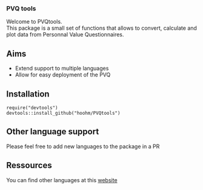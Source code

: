 ### PVQ tools

Welcome to PVQtools.  
This package is a small set of functions that allows to convert, calculate
 and plot data from Personnal Value Questionnaires.
 
 ## Aims
 
 * Extend support to multiple languages
 * Allow for easy deployment of the PVQ
 
 ## Installation
 
 ```
 require("devtools")
 devtools::install_github("hoohm/PVQtools")
 ```
 
 ## Other language support
 
 Please feel free to add new languages to the package in a PR
 

## Ressources

You can find other languages at this [website](https://scholarworks.gvsu.edu/orpc/vol2/iss2/9/)
